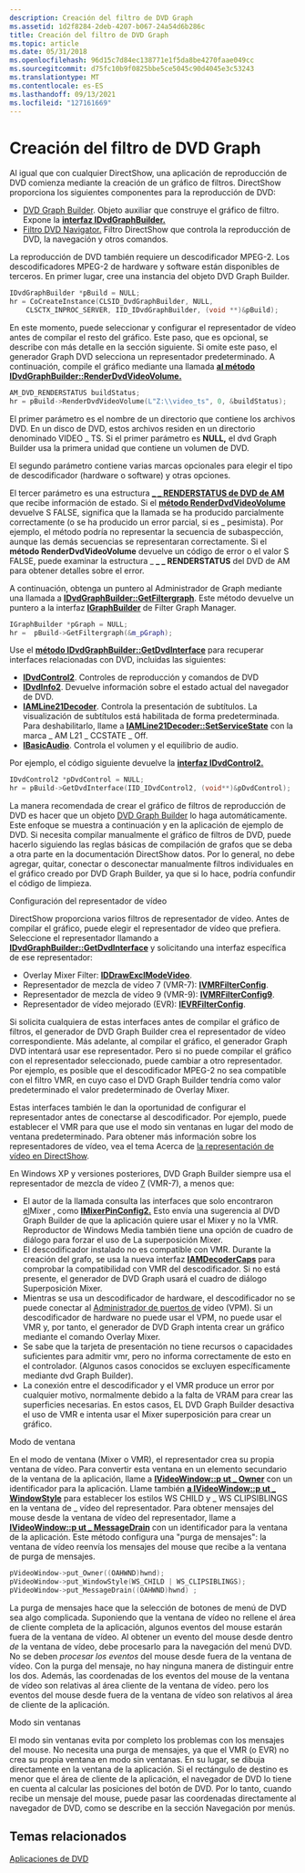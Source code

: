```yaml
---
description: Creación del filtro de DVD Graph
ms.assetid: 1d2f8284-2deb-4207-b067-24a54d6b286c
title: Creación del filtro de DVD Graph
ms.topic: article
ms.date: 05/31/2018
ms.openlocfilehash: 96d15c7d84ec138771e1f5da8be4270faae049cc
ms.sourcegitcommit: d75fc10b9f0825bbe5ce5045c90d4045e3c53243
ms.translationtype: MT
ms.contentlocale: es-ES
ms.lasthandoff: 09/13/2021
ms.locfileid: "127161669"
---
```

# <a name="building-the-dvd-filter-graph"></a>Creación del filtro de DVD Graph

Al igual que con cualquier DirectShow, una aplicación de reproducción de DVD comienza mediante la creación de un gráfico de filtros. DirectShow proporciona los siguientes componentes para la reproducción de DVD:

-   [DVD Graph Builder](dvd-graph-builder.md). Objeto auxiliar que construye el gráfico de filtro. Expone la [**interfaz IDvdGraphBuilder.**](/windows/desktop/api/Strmif/nn-strmif-idvdgraphbuilder)
-   [Filtro DVD Navigator.](dvd-navigator-filter.md) Filtro DirectShow que controla la reproducción de DVD, la navegación y otros comandos.

La reproducción de DVD también requiere un descodificador MPEG-2. Los descodificadores MPEG-2 de hardware y software están disponibles de terceros. En primer lugar, cree una instancia del objeto DVD Graph Builder.


```C++
IDvdGraphBuilder *pBuild = NULL;
hr = CoCreateInstance(CLSID_DvdGraphBuilder, NULL, 
    CLSCTX_INPROC_SERVER, IID_IDvdGraphBuilder, (void **)&pBuild);
```



En este momento, puede seleccionar y configurar el representador de vídeo antes de compilar el resto del gráfico. Este paso, que es opcional, se describe con más detalle en la sección siguiente. Si omite este paso, el generador Graph DVD selecciona un representador predeterminado. A continuación, compile el gráfico mediante una llamada [**al método IDvdGraphBuilder::RenderDvdVideoVolume.**](/windows/desktop/api/Strmif/nf-strmif-idvdgraphbuilder-renderdvdvideovolume)


```C++
AM_DVD_RENDERSTATUS buildStatus;
hr = pBuild->RenderDvdVideoVolume(L"Z:\\video_ts", 0, &buildStatus);
```



El primer parámetro es el nombre de un directorio que contiene los archivos DVD. En un disco de DVD, estos archivos residen en un directorio denominado VIDEO \_ TS. Si el primer parámetro es **NULL,** el dvd Graph Builder usa la primera unidad que contiene un volumen de DVD.

El segundo parámetro contiene varias marcas opcionales para elegir el tipo de descodificador (hardware o software) y otras opciones.

El tercer parámetro es una estructura [**\_ \_ RENDERSTATUS de DVD de AM**](/windows/win32/api/strmif/ns-strmif-am_dvd_renderstatus) que recibe información de estado. Si el [**método RenderDvdVideoVolume**](/windows/desktop/api/Strmif/nf-strmif-idvdgraphbuilder-renderdvdvideovolume) devuelve S FALSE, significa que la llamada se ha producido parcialmente correctamente (o se ha producido un error parcial, si es \_ pesimista). Por ejemplo, el método podría no representar la secuencia de subaspección, aunque las demás secuencias se representaran correctamente. Si el **método RenderDvdVideoVolume** devuelve un código de error o el valor S FALSE, puede examinar la estructura \_ **\_ \_ RENDERSTATUS** del DVD de AM para obtener detalles sobre el error.

A continuación, obtenga un puntero al Administrador de Graph mediante una llamada a [**IDvdGraphBuilder::GetFiltergraph**](/windows/desktop/api/Strmif/nf-strmif-idvdgraphbuilder-getfiltergraph). Este método devuelve un puntero a la interfaz [**IGraphBuilder**](/windows/desktop/api/Strmif/nn-strmif-igraphbuilder) de Filter Graph Manager.


```C++
IGraphBuilder *pGraph = NULL;
hr =  pBuild->GetFiltergraph(&m_pGraph);
```



Use el [**método IDvdGraphBuilder::GetDvdInterface**](/windows/desktop/api/Strmif/nf-strmif-idvdgraphbuilder-getdvdinterface) para recuperar interfaces relacionadas con DVD, incluidas las siguientes:

-   [**IDvdControl2**](/windows/desktop/api/Strmif/nn-strmif-idvdcontrol2). Controles de reproducción y comandos de DVD
-   [**IDvdInfo2**](/windows/desktop/api/Strmif/nn-strmif-idvdinfo2). Devuelve información sobre el estado actual del navegador de DVD.
-   [**IAMLine21Decoder**](/previous-versions/windows/desktop/api/il21dec/nn-il21dec-iamline21decoder). Controla la presentación de subtítulos. La visualización de subtítulos está habilitada de forma predeterminada. Para deshabilitarlo, llame a [**IAMLine21Decoder::SetServiceState**](/previous-versions/windows/desktop/api/il21dec/nf-il21dec-iamline21decoder-setservicestate) con la marca \_ AM L21 \_ CCSTATE \_ Off.
-   [**IBasicAudio**](/windows/desktop/api/Control/nn-control-ibasicaudio). Controla el volumen y el equilibrio de audio.

Por ejemplo, el código siguiente devuelve la [**interfaz IDvdControl2.**](/windows/desktop/api/Strmif/nn-strmif-idvdcontrol2)


```C++
IDvdControl2 *pDvdControl = NULL;
hr = pBuild->GetDvdInterface(IID_IDvdControl2, (void**)&pDvdControl);
```



La manera recomendada de crear el gráfico de filtros de reproducción de DVD es hacer que un objeto [DVD Graph Builder](dvd-graph-builder.md) lo haga automáticamente. Este enfoque se muestra a continuación y en la aplicación de ejemplo de DVD. Si necesita compilar manualmente el gráfico de filtros de DVD, puede hacerlo siguiendo las reglas básicas de compilación de grafos que se deba a otra parte en la documentación DirectShow datos. Por lo general, no debe agregar, quitar, conectar o desconectar manualmente filtros individuales en el gráfico creado por DVD Graph Builder, ya que si lo hace, podría confundir el código de limpieza.

Configuración del representador de vídeo

DirectShow proporciona varios filtros de representador de vídeo. Antes de compilar el gráfico, puede elegir el representador de vídeo que prefiera. Seleccione el representador llamando a [**IDvdGraphBuilder::GetDvdInterface**](/windows/desktop/api/Strmif/nf-strmif-idvdgraphbuilder-getdvdinterface) y solicitando una interfaz específica de ese representador:

-   Overlay Mixer Filter: [**IDDrawExclModeVideo**](/windows/desktop/api/Strmif/nn-strmif-iddrawexclmodevideo).
-   Representador de mezcla de vídeo 7 (VMR-7): [**IVMRFilterConfig**](/windows/desktop/api/Strmif/nn-strmif-ivmrfilterconfig).
-   Representador de mezcla de vídeo 9 (VMR-9): [**IVMRFilterConfig9**](/previous-versions/windows/desktop/api/Vmr9/nn-vmr9-ivmrfilterconfig9).
-   Representador de vídeo mejorado (EVR): [**IEVRFilterConfig**](/windows/desktop/api/evr/nn-evr-ievrfilterconfig).

Si solicita cualquiera de estas interfaces antes de compilar el gráfico de filtros, el generador de DVD Graph Builder crea el representador de vídeo correspondiente. Más adelante, al compilar el gráfico, el generador Graph DVD intentará usar ese representador. Pero si no puede compilar el gráfico con el representador seleccionado, puede cambiar a otro representador. Por ejemplo, es posible que el descodificador MPEG-2 no sea compatible con el filtro VMR, en cuyo caso el DVD Graph Builder tendría como valor predeterminado el valor predeterminado de Overlay Mixer.

Estas interfaces también le dan la oportunidad de configurar el representador antes de conectarse al descodificador. Por ejemplo, puede establecer el VMR para que use el modo sin ventanas en lugar del modo de ventana predeterminado. Para obtener más información sobre los representadores de vídeo, vea el tema Acerca de [la representación de vídeo en DirectShow](about-video-rendering-in-directshow.md).

En Windows XP y versiones posteriores, DVD Graph Builder siempre usa el representador de mezcla de vídeo [7](video-mixing-renderer-filter-7.md) (VMR-7), a menos que:

-   El autor de la llamada consulta las interfaces que solo encontraron [el](overlay-mixer-filter.md)Mixer , como [**IMixerPinConfig2.**](/windows/desktop/api/Mpconfig/nn-mpconfig-imixerpinconfig2) Esto envía una sugerencia al DVD Graph Builder de que la aplicación quiere usar el Mixer y no la VMR. Reproductor de Windows Media también tiene una opción de cuadro de diálogo para forzar el uso de La superposición Mixer.
-   El descodificador instalado no es compatible con VMR. Durante la creación del grafo, se usa la nueva interfaz [**IAMDecoderCaps**](/windows/desktop/api/Strmif/nn-strmif-iamdecodercaps) para comprobar la compatibilidad con VMR del descodificador. Si no está presente, el generador de DVD Graph usará el cuadro de diálogo Superposición Mixer.
-   Mientras se usa un descodificador de hardware, el descodificador no se puede conectar al [Administrador de puertos de](video-port-manager.md) vídeo (VPM). Si un descodificador de hardware no puede usar el VPM, no puede usar el VMR y, por tanto, el generador de DVD Graph intenta crear un gráfico mediante el comando Overlay Mixer.
-   Se sabe que la tarjeta de presentación no tiene recursos o capacidades suficientes para admitir vmr, pero no informa correctamente de esto en el controlador. (Algunos casos conocidos se excluyen específicamente mediante dvd Graph Builder).
-   La conexión entre el descodificador y el VMR produce un error por cualquier motivo, normalmente debido a la falta de VRAM para crear las superficies necesarias. En estos casos, EL DVD Graph Builder desactiva el uso de VMR e intenta usar el Mixer superposición para crear un gráfico.

Modo de ventana

En el modo de ventana (Mixer o VMR), el representador crea su propia ventana de vídeo. Para convertir esta ventana en un elemento secundario de la ventana de la aplicación, llame a [**IVideoWindow::p ut \_ Owner**](/windows/desktop/api/Control/nf-control-ivideowindow-put_owner) con un identificador para la aplicación. Llame también [**a IVideoWindow::p ut \_ WindowStyle**](/windows/desktop/api/Control/nf-control-ivideowindow-put_windowstyle) para establecer los estilos WS CHILD y \_ WS CLIPSIBLINGS en la ventana de \_ vídeo del representador. Para obtener mensajes del mouse desde la ventana de vídeo del representador, llame a [**IVideoWindow::p ut \_ MessageDrain**](/windows/desktop/api/Control/nf-control-ivideowindow-put_messagedrain) con un identificador para la ventana de la aplicación. Este método configura una "purga de mensajes": la ventana de vídeo reenvía los mensajes del mouse que recibe a la ventana de purga de mensajes.


```C++
pVideoWindow->put_Owner((OAHWND)hwnd);
pVideoWindow->put_WindowStyle(WS_CHILD | WS_CLIPSIBLINGS);
pVideoWindow->put_MessageDrain((OAHWND)hwnd) ;
```



La purga de mensajes hace que la selección de botones de menú de DVD sea algo complicada. Suponiendo que la ventana de vídeo no rellene el área de cliente completa de la aplicación, algunos eventos del mouse estarán fuera de la ventana de vídeo. Al obtener un evento del mouse desde dentro *de* la ventana de vídeo, debe procesarlo para la navegación del menú DVD. No se deben *procesar los eventos* del mouse desde fuera de la ventana de vídeo. Con la purga del mensaje, no hay ninguna manera de distinguir entre los dos. Además, las coordenadas de los eventos del mouse de la ventana de vídeo son relativas al área cliente de la ventana de vídeo. pero los eventos del mouse desde fuera de la ventana de vídeo son relativos al área de cliente de la aplicación.

Modo sin ventanas

El modo sin ventanas evita por completo los problemas con los mensajes del mouse. No necesita una purga de mensajes, ya que el VMR (o EVR) no crea su propia ventana en modo sin ventanas. En su lugar, se dibuja directamente en la ventana de la aplicación. Si el rectángulo de destino es menor que el área de cliente de la aplicación, el navegador de DVD lo tiene en cuenta al calcular las posiciones del botón de DVD. Por lo tanto, cuando recibe un mensaje del mouse, puede pasar las coordenadas directamente al navegador de DVD, como se describe en la sección Navegación por menús.

## <a name="related-topics"></a>Temas relacionados

<dl> <dt>

[Aplicaciones de DVD](dvd-applications.md)
</dt> </dl>

 

 
